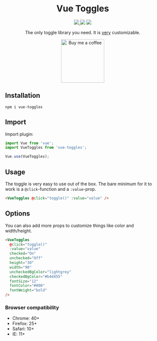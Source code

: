 <h1 align="center">Vue Toggles</h1>

<p align="center">
<a href="https://www.npmjs.com/package/vue-toggles"><img src="https://img.shields.io/npm/v/vue-toggles.svg"/> <img src="https://img.shields.io/npm/dm/vue-toggles.svg"/></a> <a href="https://vuejs.org/"><img src="https://img.shields.io/badge/vue-2.x-brightgreen.svg"/></a>
</p>

<p align="center">
The only toggle library you need. It is <u>very</u> customizable.
</p>

<p align="center">
  <a href="https://www.buymeacoff.ee/Nifel">
    <img
         width="140"
         alt="Buy me a coffee"
         src="https://user-images.githubusercontent.com/1577802/36840220-21beb89c-1d3c-11e8-98a4-45fc334842cf.png">
  </a>
</p>

## Installation

```
npm i vue-toggles
```

## Import

Import plugin:

```javascript
import Vue from 'vue';
import VueToggles from 'vue-toggles';

Vue.use(VueToggles);
```

## Usage

The toggle is very easy to use out of the box. The bare minimum for it to work is a `@click`-function and a `:value`-prop.

```html
<VueToggles @click="toggle()" :value="value" />
```

## Options

You can also add more props to customize things like color and width/height.

```html
<VueToggles
  @click="toggle()"
  :value="value"
  checked="On"
  unchecked="Off"
  height="30"
  width="90"
  uncheckedBgColor="lightgrey"
  checkedBgColor="#b4d455"
  fontSize="12"
  fontColor="#000"
  fontWeight="bold"
/>
```

### Browser compatibility

- Chrome: 40+
- Firefox: 25+
- Safari: 10+
- IE: 11+
